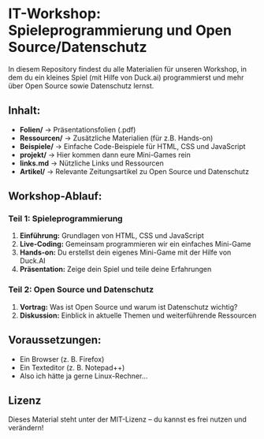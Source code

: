 # IT-Workshop: Spieleprogrammierung und Open Source/Datenschutz

In diesem Repository findest du alle Materialien für unseren Workshop, in dem du ein kleines Spiel (mit Hilfe von Duck.ai) programmierst und mehr über Open Source sowie Datenschutz lernst.

## Inhalt:

- **Folien/** → Präsentationsfolien (.pdf)
- **Ressourcen/** → Zusätzliche Materialien (für z.B. Hands-on) 
- **Beispiele/** → Einfache Code-Beispiele für HTML, CSS und JavaScript
- **projekt/** → Hier kommen dann eure Mini-Games rein
- **links.md** → Nützliche Links und Ressourcen
- **Artikel/** → Relevante Zeitungsartikel zu Open Source und Datenschutz

## Workshop-Ablauf:

### Teil 1: Spieleprogrammierung

1. **Einführung:** Grundlagen von HTML, CSS und JavaScript
2. **Live-Coding:** Gemeinsam programmieren wir ein einfaches Mini-Game
3. **Hands-on:** Du erstellst dein eigenes Mini-Game mit der Hilfe von Duck.AI
4. **Präsentation:** Zeige dein Spiel und teile deine Erfahrungen

### Teil 2: Open Source und Datenschutz

1. **Vortrag:** Was ist Open Source und warum ist Datenschutz wichtig?
2. **Diskussion:** Einblick in aktuelle Themen und weiterführende Ressourcen

## Voraussetzungen:

- Ein Browser (z. B. Firefox)
- Ein Texteditor (z. B. Notepad++)
- Also ich hätte ja gerne Linux-Rechner... 

## Lizenz

Dieses Material steht unter der MIT-Lizenz – du kannst es frei nutzen und verändern!
